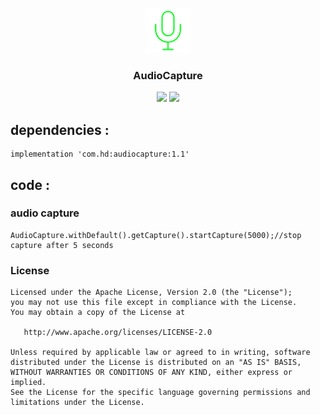 <p align="center">
	<img width="72" height="72" src="art/audio_icon.png"/>
</p>
<h3 align="center">AudioCapture</h3>
<p align="center">
<a href="" target="_blank"><img src="https://img.shields.io/badge/release-v1.1-blue.svg"></img></a>
<a href="" target="_blank"><img src="https://img.shields.io/badge/demo-v1.1-blue.svg"></img></a>
</p>

## dependencies :

```
implementation 'com.hd:audiocapture:1.1'
```

## code :

### audio capture

```
AudioCapture.withDefault().getCapture().startCapture(5000);//stop capture after 5 seconds
```


### License

    Licensed under the Apache License, Version 2.0 (the "License");
    you may not use this file except in compliance with the License.
    You may obtain a copy of the License at

       http://www.apache.org/licenses/LICENSE-2.0

    Unless required by applicable law or agreed to in writing, software
    distributed under the License is distributed on an "AS IS" BASIS,
    WITHOUT WARRANTIES OR CONDITIONS OF ANY KIND, either express or implied.
    See the License for the specific language governing permissions and
    limitations under the License.
